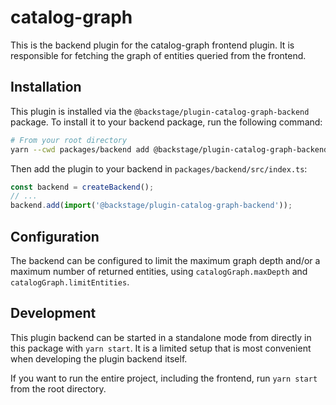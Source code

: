 # catalog-graph

This is the backend plugin for the catalog-graph frontend plugin. It is responsible for fetching the graph of entities queried from the frontend.

## Installation

This plugin is installed via the `@backstage/plugin-catalog-graph-backend` package. To install it to your backend package, run the following command:

```bash
# From your root directory
yarn --cwd packages/backend add @backstage/plugin-catalog-graph-backend
```

Then add the plugin to your backend in `packages/backend/src/index.ts`:

```ts
const backend = createBackend();
// ...
backend.add(import('@backstage/plugin-catalog-graph-backend'));
```

## Configuration

The backend can be configured to limit the maximum graph depth and/or a maximum number of returned entities, using `catalogGraph.maxDepth` and `catalogGraph.limitEntities`.

## Development

This plugin backend can be started in a standalone mode from directly in this
package with `yarn start`. It is a limited setup that is most convenient when
developing the plugin backend itself.

If you want to run the entire project, including the frontend, run `yarn start` from the root directory.
